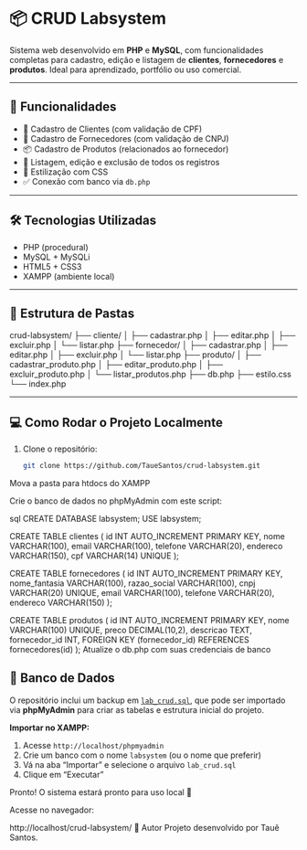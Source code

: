 # 📦 CRUD Labsystem

Sistema web desenvolvido em **PHP** e **MySQL**, com funcionalidades completas para cadastro, edição e listagem de **clientes**, **fornecedores** e **produtos**. Ideal para aprendizado, portfólio ou uso comercial.

---

## 🚀 Funcionalidades

- 🧑 Cadastro de Clientes (com validação de CPF)
- 🏢 Cadastro de Fornecedores (com validação de CNPJ)
- 📦 Cadastro de Produtos (relacionados ao fornecedor)
- 🔁 Listagem, edição e exclusão de todos os registros
- 🎨 Estilização com CSS
- ✅ Conexão com banco via `db.php`

---

## 🛠️ Tecnologias Utilizadas

- PHP (procedural)
- MySQL + MySQLi
- HTML5 + CSS3
- XAMPP (ambiente local)

---

## 📂 Estrutura de Pastas

crud-labsystem/ ├── cliente/ │ ├── cadastrar.php │ ├── editar.php │ ├── excluir.php │ └── listar.php ├── fornecedor/ │ ├── cadastrar.php │ ├── editar.php │ ├── excluir.php │ └── listar.php ├── produto/ │ ├── cadastrar_produto.php │ ├── editar_produto.php │ ├── excluir_produto.php │ └── listar_produtos.php ├── db.php ├── estilo.css └── index.php


---

## 💻 Como Rodar o Projeto Localmente

1. Clone o repositório:
   ```bash
   git clone https://github.com/TaueSantos/crud-labsystem.git
Mova a pasta para htdocs do XAMPP

Crie o banco de dados no phpMyAdmin com este script:

sql
CREATE DATABASE labsystem;
USE labsystem;

CREATE TABLE clientes (
  id INT AUTO_INCREMENT PRIMARY KEY,
  nome VARCHAR(100),
  email VARCHAR(100),
  telefone VARCHAR(20),
  endereco VARCHAR(150),
  cpf VARCHAR(14) UNIQUE
);

CREATE TABLE fornecedores (
  id INT AUTO_INCREMENT PRIMARY KEY,
  nome_fantasia VARCHAR(100),
  razao_social VARCHAR(100),
  cnpj VARCHAR(20) UNIQUE,
  email VARCHAR(100),
  telefone VARCHAR(20),
  endereco VARCHAR(150)
);

CREATE TABLE produtos (
  id INT AUTO_INCREMENT PRIMARY KEY,
  nome VARCHAR(100) UNIQUE,
  preco DECIMAL(10,2),
  descricao TEXT,
  fornecedor_id INT,
  FOREIGN KEY (fornecedor_id) REFERENCES fornecedores(id)
);
Atualize o db.php com suas credenciais de banco

## 💾 Banco de Dados

O repositório inclui um backup em [`lab_crud.sql`](lab_crud.sql), que pode ser importado via **phpMyAdmin** para criar as tabelas e estrutura inicial do projeto.

**Importar no XAMPP:**
1. Acesse `http://localhost/phpmyadmin`
2. Crie um banco com o nome `labsystem` (ou o nome que preferir)
3. Vá na aba “Importar” e selecione o arquivo `lab_crud.sql`
4. Clique em “Executar”

Pronto! O sistema estará pronto para uso local 🎉


Acesse no navegador:

http://localhost/crud-labsystem/
🤝 Autor
Projeto desenvolvido por Tauê Santos.


